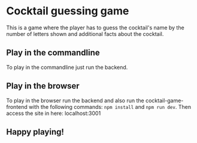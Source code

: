 # Cocktail guessing game

This is a game where the player has to guess the cocktail's name by the number of letters shown and additional facts about the cocktail.

## Play in the commandline

To play in the commandline just run the backend.

## Play in the browser

To play in the browser run the backend and also run the cocktail-game-frontend with the following commands: ``` npm install ``` and ``` npm run dev ```. Then access the site in here: localhost:3001

## Happy playing!
